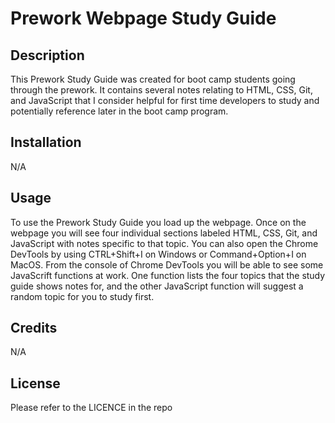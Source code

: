 # Prework Webpage Study Guide

## Description

This Prework Study Guide was created for boot camp students going through the prework. It contains several notes relating to HTML, CSS, Git, and JavaScript that I consider helpful for first time developers to study and potentially reference later in the boot camp program.

## Installation

N/A

## Usage

To use the Prework Study Guide you load up the webpage. Once on the webpage you will see four individual sections labeled HTML, CSS, Git, and JavaScript with notes specific to that topic. You can also open the Chrome DevTools by using CTRL+Shift+I on Windows or Command+Option+I on MacOS. From the console of Chrome DevTools you will be able to see some JavaScrift functions at work. One function lists the four topics that the study guide shows notes for, and the other JavaScript function will suggest a random topic for you to study first.

## Credits

N/A

## License

Please refer to the LICENCE in the repo